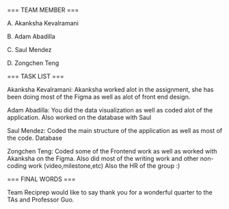 === TEAM MEMBER === 

A. Akanksha Kevalramani


B. Adam Abadilla


C. Saul Mendez


D. Zongchen Teng 

=== TASK LIST ===

Akanksha Kevalramani: Akanksha worked alot in the assignment, she has been doing most of the Figma as well as alot of front end design. 


Adam Abadilla: You did the data visualization as well as coded alot of the application. Also worked on the database with Saul


Saul Mendez: Coded the main structure of the application as well as most of the code. Database


Zongchen Teng: Coded some of the Frontend work as well as worked with Akanksha on the Figma. Also did most of the writing work and other non-coding work (video,milestone,etc)
Also the HR of the group :)


=== FINAL WORDS ===

Team Reciprep would like to say thank you for a wonderful quarter to the TAs and Professor Guo. 